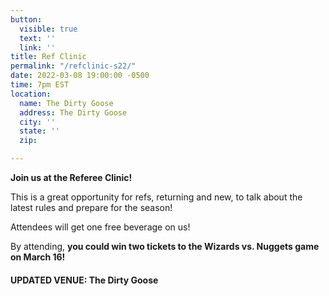```yaml
---
button:
  visible: true
  text: ''
  link: ''
title: Ref Clinic
permalink: "/refclinic-s22/"
date: 2022-03-08 19:00:00 -0500
time: 7pm EST
location:
  name: The Dirty Goose
  address: The Dirty Goose
  city: ''
  state: ''
  zip: 

---
```

**Join us at the Referee Clinic!**

This is a great opportunity for refs, returning and new, to talk about the latest rules and prepare for the season! 

Attendees will get one free beverage on us!

By attending, **you could win two tickets to the Wizards vs. Nuggets game  
on March 16!**

#### UPDATED VENUE: The Dirty Goose